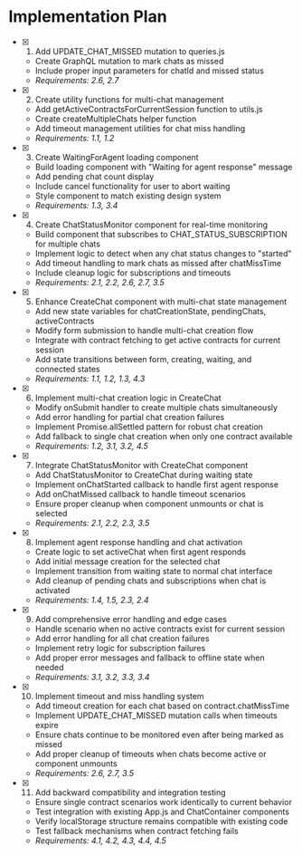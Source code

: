 # Implementation Plan

- [x] 1. Add UPDATE_CHAT_MISSED mutation to queries.js
  - Create GraphQL mutation to mark chats as missed
  - Include proper input parameters for chatId and missed status
  - _Requirements: 2.6, 2.7_

- [x] 2. Create utility functions for multi-chat management
  - Add getActiveContractsForCurrentSession function to utils.js
  - Create createMultipleChats helper function
  - Add timeout management utilities for chat miss handling
  - _Requirements: 1.1, 1.2_

- [x] 3. Create WaitingForAgent loading component
  - Build loading component with "Waiting for agent response" message
  - Add pending chat count display
  - Include cancel functionality for user to abort waiting
  - Style component to match existing design system
  - _Requirements: 1.3, 3.4_

- [x] 4. Create ChatStatusMonitor component for real-time monitoring
  - Build component that subscribes to CHAT_STATUS_SUBSCRIPTION for multiple chats
  - Implement logic to detect when any chat status changes to "started"
  - Add timeout handling to mark chats as missed after chatMissTime
  - Include cleanup logic for subscriptions and timeouts
  - _Requirements: 2.1, 2.2, 2.6, 2.7, 3.5_

- [x] 5. Enhance CreateChat component with multi-chat state management
  - Add new state variables for chatCreationState, pendingChats, activeContracts
  - Modify form submission to handle multi-chat creation flow
  - Integrate with contract fetching to get active contracts for current session
  - Add state transitions between form, creating, waiting, and connected states
  - _Requirements: 1.1, 1.2, 1.3, 4.3_

- [x] 6. Implement multi-chat creation logic in CreateChat
  - Modify onSubmit handler to create multiple chats simultaneously
  - Add error handling for partial chat creation failures
  - Implement Promise.allSettled pattern for robust chat creation
  - Add fallback to single chat creation when only one contract available
  - _Requirements: 1.2, 3.1, 3.2, 4.5_

- [x] 7. Integrate ChatStatusMonitor with CreateChat component
  - Add ChatStatusMonitor to CreateChat during waiting state
  - Implement onChatStarted callback to handle first agent response
  - Add onChatMissed callback to handle timeout scenarios
  - Ensure proper cleanup when component unmounts or chat is selected
  - _Requirements: 2.1, 2.2, 2.3, 3.5_

- [x] 8. Implement agent response handling and chat activation
  - Create logic to set activeChat when first agent responds
  - Add initial message creation for the selected chat
  - Implement transition from waiting state to normal chat interface
  - Add cleanup of pending chats and subscriptions when chat is activated
  - _Requirements: 1.4, 1.5, 2.3, 2.4_

- [x] 9. Add comprehensive error handling and edge cases
  - Handle scenario when no active contracts exist for current session
  - Add error handling for all chat creation failures
  - Implement retry logic for subscription failures
  - Add proper error messages and fallback to offline state when needed
  - _Requirements: 3.1, 3.2, 3.3, 3.4_

- [x] 10. Implement timeout and miss handling system
  - Add timeout creation for each chat based on contract.chatMissTime
  - Implement UPDATE_CHAT_MISSED mutation calls when timeouts expire
  - Ensure chats continue to be monitored even after being marked as missed
  - Add proper cleanup of timeouts when chats become active or component unmounts
  - _Requirements: 2.6, 2.7, 3.5_

- [x] 11. Add backward compatibility and integration testing
  - Ensure single contract scenarios work identically to current behavior
  - Test integration with existing App.js and ChatContainer components
  - Verify localStorage structure remains compatible with existing code
  - Test fallback mechanisms when contract fetching fails
  - _Requirements: 4.1, 4.2, 4.3, 4.4, 4.5_